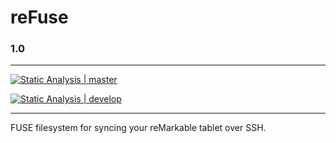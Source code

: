 # reFuse
### 1.0

---

[![Static Analysis | master](https://github.com/cloudsftp/reFuse/actions/workflows/python_analysis_master.yml/badge.svg?branch=develop)](https://github.com/cloudsftp/reFuse/actions/workflows/python_analysis.yml)

[![Static Analysis | develop](https://github.com/cloudsftp/reFuse/actions/workflows/python_analysis_develop.yml/badge.svg?branch=develop)](https://github.com/cloudsftp/reFuse/actions/workflows/python_analysis.yml)

---

FUSE filesystem for syncing your reMarkable tablet over SSH.
